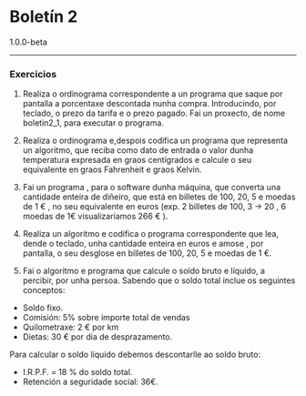# Boletín 2
1.0.0-beta
***
### Exercicios
1. Realiza o ordinograma  correspondente a un programa que saque por pantalla a porcentaxe descontada nunha compra. Introducindo,           por teclado, o prezo da tarifa e o prezo pagado. 
Fai un proxecto, de nome boletin2_1, para executar o programa.

1. Realiza o ordinograma e,despois codifica un programa que representa un algoritmo, que reciba como dato de entrada o valor dunha temperatura expresada en graos centígrados e calcule o seu equivalente en graos Fahrenheit e graos Kelvin.
    
1. Fai un programa , para o software dunha máquina, que converta una cantidade enteira de diñeiro, que está en billetes de 100, 20, 5 e moedas de 1 € , no seu equivalente en euros (exp.  2 billetes de 100, 3 -> 20 , 6 moedas de 1€ visualizaríamos 266 € ).

1. Realiza un algoritmo e codifica o programa correspondente  que lea, dende o teclado, unha cantidade enteira en euros e amose , por pantalla, o seu desglose en billetes de 100, 20, 5 e moedas de 1 €.

1. Fai o algoritmo e programa que calcule o soldo bruto e líquido, a percibir, por unha persoa. Sabendo que o soldo total inclue os seguintes conceptos:

 -   Soldo fixo. 
 -   Comisión: 5% sobre importe total de vendas
 -   Quilometraxe: 2 € por km
 -   Dietas: 30 € por día de desprazamento.
    
  Para calcular o soldo líquido debemos descontarlle ao soldo bruto:
 -   I.R.P.F. = 18 % do soldo total.
 -   Retención a seguridade social: 36€.
